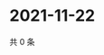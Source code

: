 # 2021-11-22

共 0 条

<!-- BEGIN WEIBO -->
<!-- 最后更新时间 Mon Nov 22 2021 16:17:51 GMT+0800 (China Standard Time) -->

<!-- END WEIBO -->
